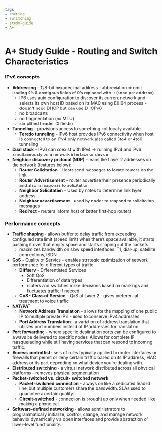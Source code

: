 ```yaml
---
tags: 
- routing
- swtitching
- study-guide
- A+
---
```


# A+ Study Guide - Routing and Switch Characteristics

### IPv6 concepts

  * <b class="malachite">Addressing</b> - 128-bit hexadecimal address - abbreviation => omit leading 0’s & contigous fields of 0’s replaced with :: (once per address)
      * IP6 uses auto configuration to discover its current network and selects its own host ID based on its MAC using EUI64 process - doesn't need DHCP but can use DHCPv6
      * no broadcasts
      * no fragmentation (no MTU)
      * simplified header (5 fields)
  * <b class="malachite">Tunneling</b> - provisions access to something not locally available
      * <b class="malachite">Teredo tunneling</b> - IPv6 host provides IPv6 connectivity when host is connected to an IPv4 only network also called 6to4 or 4to6 tunneling
  * <b class="malachite">Dual stack</b> - IPv6 can coexist with IPv4 -> running IPv4 and IPv6 simultaneously on a network interface or device
  * <b class="malachite">Neighbor discovery protocol (NDP)</b> - leans the Layer 2 addresses on the network (features below):
      * <b class="malachite">Router Solicitation</b> - Hosts send messages to locate routers on the link
      * <b class="malachite">Router Advertisement</b> - router advertise their presence periodically and also in response to solicitation
      * <b class="malachite">Neighbor Solicitation</b> - Used by notes to determine link layer address
      * <b class="malachite">Neighbor advertisement</b> - used by nodes to respond to solicitation messages
      * <b class="malachite">Redirect</b> - routers inform host of better first-hop routers
  
### Performance concepts
  * <b class="malachite">Traffic shaping</b> - allows buffer to delay traffic from exceeding configured rate limit (speed limit) when there’s space available, it starts pushing it over that empty space and starts shaping out the packets
      * maximizes bandwidth on slow speed interfaces: T1, dial-up, satellite connections, ISDN
  * <b class="malachite">QoS</b> - Quality of Service - enables strategic optimization of network performance for different types of traffic
      * <b class="malachite">Diffserv</b> - Differentiated Services
          * Soft QoS
          * Differentiation of data types
          * routers and switches make decisions based on markings and fluctuates traffic if needed
      * <b class="malachite">CoS - Class of Service</b> - QoS at Layer 2 - gives preferential treatment to voice traffic 
* <b class="malachite">NAT/PAT</b>
    * <b class="malachite">Network Address Translation</b> - allows for the mapping of one public IP to multiple private IP’s - used to conserve IPv4 addresses
    * <b class="malachite">Port Address Translation</b> - a variation of address translation that utilizes port numbers instead of IP addresses for translation
*  <b class="malachite">Port forwarding</b> - where specific destination ports can be configured to always be delivered to specific nodes. Allows for complete IP masquerading while still having services that can respond to incoming traffic. 
* <b class="malachite">Access control list</b>- sets of rules typically applied to router interfaces or firewalls that permit or deny certain traffic based on its IP address, MAC address or its port depending on what device you’re dealing with. 
* <b class="malachite">Distributed switching</b> - a virtual network distributed across all physical platforms - removes physical segmentation
* **Packet-switched vs. circuit- switched network**
    * <b class="malachite">Packet-switched connection</b> - always on like a dedicated leaded line, but multiple customers share the bandwidth. SLAs used to guarantee a certain quality. 
    * <b class="malachite">Circuit-switched</b> - connection is brought up only when needed, like making a phone call.
* <b class="malachite">Software-defined networking</b> - allows administrators to programmatically initialize, control, change, and manage network behavior dynamically via open interfaces and provide abstraction of lower-level functionality.

